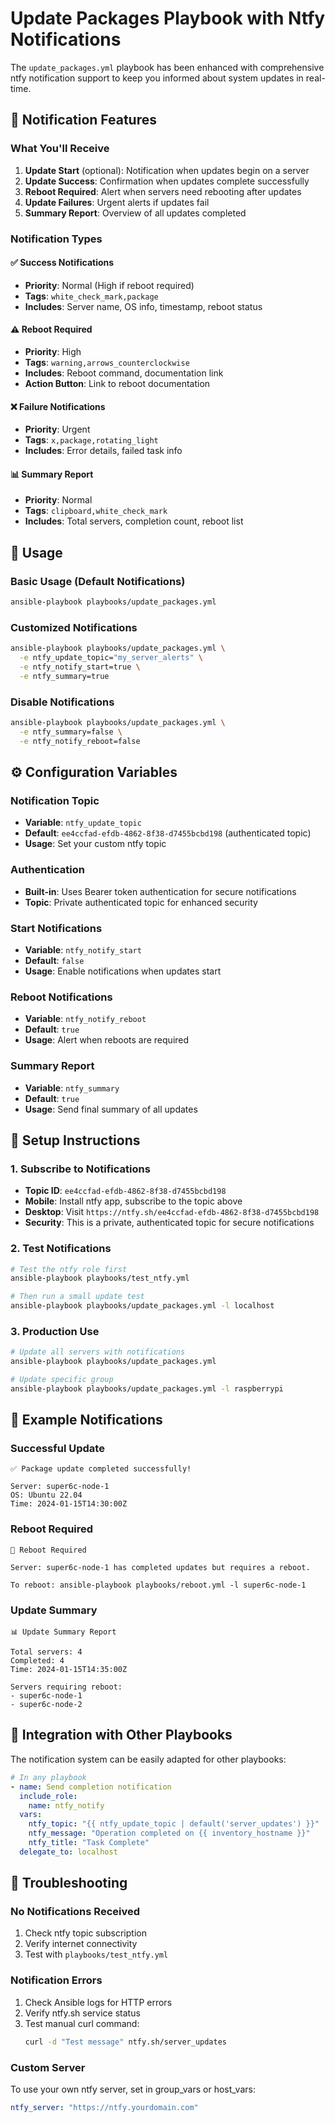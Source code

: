 # Update Packages Playbook with Ntfy Notifications

The `update_packages.yml` playbook has been enhanced with comprehensive ntfy notification support to keep you informed about system updates in real-time.

## 🔔 Notification Features

### What You'll Receive

1. **Update Start** (optional): Notification when updates begin on a server
2. **Update Success**: Confirmation when updates complete successfully
3. **Reboot Required**: Alert when servers need rebooting after updates
4. **Update Failures**: Urgent alerts if updates fail
5. **Summary Report**: Overview of all updates completed

### Notification Types

#### ✅ Success Notifications
- **Priority**: Normal (High if reboot required)
- **Tags**: `white_check_mark,package`
- **Includes**: Server name, OS info, timestamp, reboot status

#### ⚠️ Reboot Required
- **Priority**: High
- **Tags**: `warning,arrows_counterclockwise` 
- **Includes**: Reboot command, documentation link
- **Action Button**: Link to reboot documentation

#### ❌ Failure Notifications
- **Priority**: Urgent
- **Tags**: `x,package,rotating_light`
- **Includes**: Error details, failed task info

#### 📊 Summary Report
- **Priority**: Normal
- **Tags**: `clipboard,white_check_mark`
- **Includes**: Total servers, completion count, reboot list

## 🚀 Usage

### Basic Usage (Default Notifications)
```bash
ansible-playbook playbooks/update_packages.yml
```

### Customized Notifications
```bash
ansible-playbook playbooks/update_packages.yml \
  -e ntfy_update_topic="my_server_alerts" \
  -e ntfy_notify_start=true \
  -e ntfy_summary=true
```

### Disable Notifications
```bash
ansible-playbook playbooks/update_packages.yml \
  -e ntfy_summary=false \
  -e ntfy_notify_reboot=false
```

## ⚙️ Configuration Variables

### Notification Topic
- **Variable**: `ntfy_update_topic`
- **Default**: `ee4ccfad-efdb-4862-8f38-d7455bcbd198` (authenticated topic)
- **Usage**: Set your custom ntfy topic

### Authentication
- **Built-in**: Uses Bearer token authentication for secure notifications
- **Topic**: Private authenticated topic for enhanced security

### Start Notifications
- **Variable**: `ntfy_notify_start`
- **Default**: `false`
- **Usage**: Enable notifications when updates start

### Reboot Notifications
- **Variable**: `ntfy_notify_reboot`
- **Default**: `true`
- **Usage**: Alert when reboots are required

### Summary Report
- **Variable**: `ntfy_summary`
- **Default**: `true`
- **Usage**: Send final summary of all updates

## 📱 Setup Instructions

### 1. Subscribe to Notifications
- **Topic ID**: `ee4ccfad-efdb-4862-8f38-d7455bcbd198`
- **Mobile**: Install ntfy app, subscribe to the topic above
- **Desktop**: Visit `https://ntfy.sh/ee4ccfad-efdb-4862-8f38-d7455bcbd198`
- **Security**: This is a private, authenticated topic for secure notifications

### 2. Test Notifications
```bash
# Test the ntfy role first
ansible-playbook playbooks/test_ntfy.yml

# Then run a small update test
ansible-playbook playbooks/update_packages.yml -l localhost
```

### 3. Production Use
```bash
# Update all servers with notifications
ansible-playbook playbooks/update_packages.yml

# Update specific group
ansible-playbook playbooks/update_packages.yml -l raspberrypi
```

## 🎯 Example Notifications

### Successful Update
```
✅ Package update completed successfully!

Server: super6c-node-1
OS: Ubuntu 22.04
Time: 2024-01-15T14:30:00Z
```

### Reboot Required
```
🔄 Reboot Required

Server: super6c-node-1 has completed updates but requires a reboot.

To reboot: ansible-playbook playbooks/reboot.yml -l super6c-node-1
```

### Update Summary
```
📊 Update Summary Report

Total servers: 4
Completed: 4
Time: 2024-01-15T14:35:00Z

Servers requiring reboot:
- super6c-node-1
- super6c-node-2
```

## 🔧 Integration with Other Playbooks

The notification system can be easily adapted for other playbooks:

```yaml
# In any playbook
- name: Send completion notification
  include_role:
    name: ntfy_notify
  vars:
    ntfy_topic: "{{ ntfy_update_topic | default('server_updates') }}"
    ntfy_message: "Operation completed on {{ inventory_hostname }}"
    ntfy_title: "Task Complete"
  delegate_to: localhost
```

## 🚨 Troubleshooting

### No Notifications Received
1. Check ntfy topic subscription
2. Verify internet connectivity
3. Test with `playbooks/test_ntfy.yml`

### Notification Errors
1. Check Ansible logs for HTTP errors
2. Verify ntfy.sh service status
3. Test manual curl command:
   ```bash
   curl -d "Test message" ntfy.sh/server_updates
   ```

### Custom Server
To use your own ntfy server, set in group_vars or host_vars:
```yaml
ntfy_server: "https://ntfy.yourdomain.com"
```